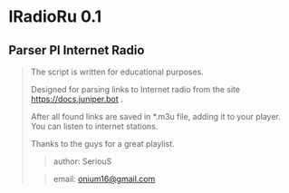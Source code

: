 IRadioRu 0.1
====
Parser Pl Internet Radio
----
>
>
> The script is written for educational purposes. 
> 
> Designed for parsing links to Internet radio from the site   https://docs.juniper.bot .
> 
> After all found links are saved in *.m3u file, adding it to your player. You can listen to internet stations.
> 
> Thanks to the guys for a great playlist. 
>
>> author: SeriouS 
>
>> email: onium16@gmail.com
